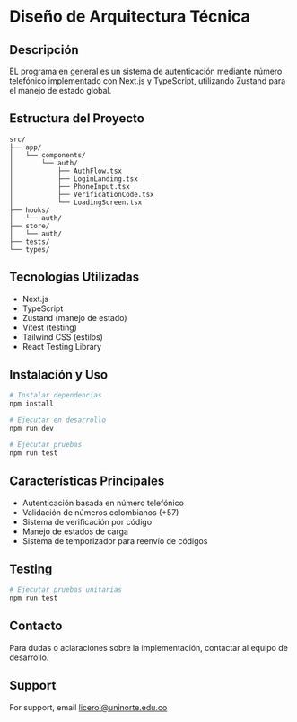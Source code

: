 # Diseño de Arquitectura Técnica

## Descripción
EL programa en general es un sistema de autenticación mediante número telefónico implementado con Next.js y TypeScript, utilizando Zustand para el manejo de estado global.

## Estructura del Proyecto
```
src/
├── app/
│   └── components/
│       └── auth/           
│           ├── AuthFlow.tsx
│           ├── LoginLanding.tsx
│           ├── PhoneInput.tsx
│           ├── VerificationCode.tsx
│           └── LoadingScreen.tsx
├── hooks/
│   └── auth/              
├── store/
│   └── auth/              
├── tests/                 
└── types/                 
```

## Tecnologías Utilizadas
- Next.js
- TypeScript
- Zustand (manejo de estado)
- Vitest (testing)
- Tailwind CSS (estilos)
- React Testing Library

## Instalación y Uso

```bash
# Instalar dependencias
npm install

# Ejecutar en desarrollo
npm run dev

# Ejecutar pruebas
npm run test
```

## Características Principales
- Autenticación basada en número telefónico
- Validación de números colombianos (+57)
- Sistema de verificación por código
- Manejo de estados de carga
- Sistema de temporizador para reenvío de códigos

## Testing
```bash
# Ejecutar pruebas unitarias
npm run test

```

## Contacto
Para dudas o aclaraciones sobre la implementación, contactar al equipo de desarrollo.
## Support

For support, email licerol@uninorte.edu.co

